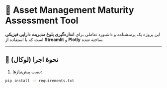 # 🎯 Asset Management Maturity Assessment Tool

این پروژه یک پرسشنامه و داشبورد تعاملی برای **اندازه‌گیری بلوغ مدیریت دارایی فیزیکی** است که با استفاده از **Streamlit** و **Plotly** ساخته شده.

---

## 🚀 نحوهٔ اجرا (لوکال)

1. نصب پیش‌نیازها:

```bash
pip install -r requirements.txt
